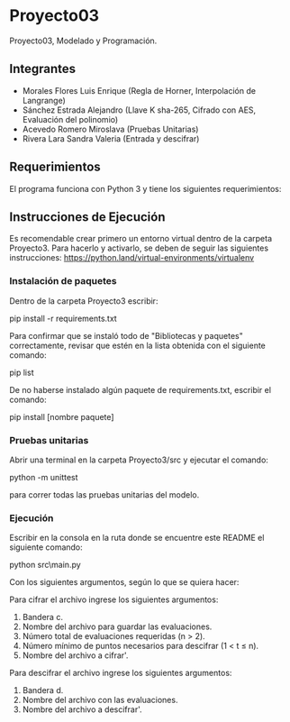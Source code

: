 # Proyecto03
Proyecto03, Modelado y Programación.

## Integrantes
  * Morales Flores Luis Enrique (Regla de Horner, Interpolación de Langrange)
  * Sánchez Estrada Alejandro (Llave K sha-265, Cifrado con AES, Evaluación del polinomio)
  * Acevedo Romero Miroslava (Pruebas Unitarias)
  * Rivera Lara Sandra Valeria (Entrada y descifrar)
## Requerimientos
El programa funciona con Python 3 y tiene los siguientes requerimientos:

## Instrucciones de Ejecución
Es recomendable crear primero un entorno virtual dentro de la carpeta Proyecto3. Para hacerlo y activarlo, se deben de seguir las siguientes instrucciones: https://python.land/virtual-environments/virtualenv

### Instalación de paquetes
Dentro de la carpeta Proyecto3 escribir:

pip install -r requirements.txt

Para confirmar que se instaló todo de "Bibliotecas y paquetes" correctamente, revisar que estén en la lista obtenida con el siguiente comando:

pip list

De no haberse instalado algún paquete de requirements.txt, escribir el comando:

pip install [nombre paquete]

### Pruebas unitarias

Abrir una terminal en la carpeta Proyecto3/src y ejecutar el comando:

python -m unittest

para correr todas las pruebas unitarias del modelo.

### Ejecución

Escribir en la consola en la ruta donde se encuentre este README el siguiente comando:

python src\main.py

Con los siguientes argumentos, según lo que se quiera hacer:

Para cifrar el archivo ingrese los siguientes argumentos:
1. Bandera c.
2. Nombre del archivo para guardar las evaluaciones.
3. Número total de evaluaciones requeridas (n > 2).
4. Número mínimo de puntos necesarios para descifrar (1 < t ≤ n).
5. Nombre del archivo a cifrar'.

Para descifrar el archivo ingrese los siguientes argumentos:
1. Bandera d.
2. Nombre del archivo con las evaluaciones.
3. Nombre del archivo a descifrar'.